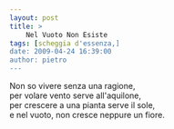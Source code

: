 ```yaml
---
layout: post
title: >
    Nel Vuoto Non Esiste
tags: [scheggia d'essenza,]
date: 2009-04-24 16:39:00
author: pietro
---
```

Non so vivere senza una ragione,<br/>per volare vento serve all'aquilone,<br/>per crescere a una pianta serve il sole,<br/>e nel vuoto, non cresce neppure un fiore.
